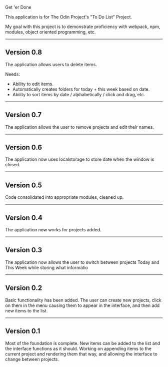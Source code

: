 Get 'er Done

This application is for The Odin Project's "To Do List" Project. 

My goal with this project is to demonstrate proficiency with webpack, npm, modules, object oriented programming, etc.

-----------
Version 0.8
-----------

The application allows users to delete items.

Needs:
- Ability to edit items.
- Automatically creates folders for today + this week based on date.
- Ability to sort items by date / alphabetically / click and drag, etc.

-----------
Version 0.7
-----------

The application allows the user to remove projects and edit their names.

-----------
Version 0.6
-----------

The application now uses localstorage to store date when the window is closed.

-----------
Version 0.5
-----------

Code consolidated into appropriate modules, cleaned up.

-----------
Version 0.4
-----------

The application now works for projects added.

-----------
Version 0.3
-----------

The application now allows the user to switch between projects Today and This Week while storing what informatio

-----------
Version 0.2
-----------

Basic functionality has been added. The user can create new projects, click on them in the menu causing them to appear in the interface, and then add new items to the list. 

-----------
Version 0.1
-----------

Most of the foundation is complete. New items can be added to the list and the interface functions as it should. Working on appending items to the current project and rendering them that way, and allowing the interface to change between projects.